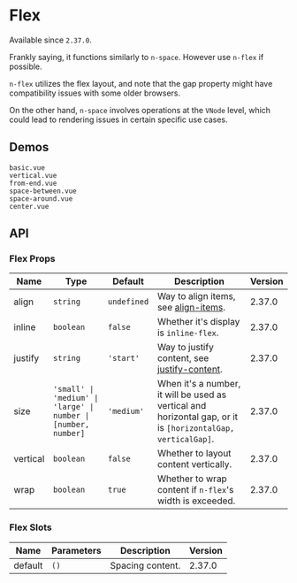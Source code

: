 # Flex

Available since `2.37.0`.

Frankly saying, it functions similarly to `n-space`. However use `n-flex` if possible.

`n-flex` utilizes the flex layout, and note that the gap property might have compatibility issues with some older browsers.

On the other hand, `n-space` involves operations at the `VNode` level, which could lead to rendering issues in certain specific use cases.

## Demos

```demo
basic.vue
vertical.vue
from-end.vue
space-between.vue
space-around.vue
center.vue
```

## API

### Flex Props

| Name | Type | Default | Description | Version |
| --- | --- | --- | --- | --- |
| align | `string` | `undefined` | Way to align items, see [align-items](https://developer.mozilla.org/zh-CN/docs/Web/CSS/align-items). | 2.37.0 |
| inline | `boolean` | `false` | Whether it's display is `inline-flex`. | 2.37.0 |
| justify | `string` | `'start'` | Way to justify content, see [justify-content](https://developer.mozilla.org/zh-CN/docs/Web/CSS/justify-content). | 2.37.0 |
| size | `'small' \| 'medium' \| 'large' \| number \| [number, number]` | `'medium'` | When it's a number, it will be used as vertical and horizontal gap, or it is `[horizontalGap, verticalGap]`. | 2.37.0 |
| vertical | `boolean` | `false` | Whether to layout content vertically. | 2.37.0 |
| wrap | `boolean` | `true` | Whether to wrap content if `n-flex`'s width is exceeded. | 2.37.0 |

### Flex Slots

| Name    | Parameters | Description      | Version |
| ------- | ---------- | ---------------- | ------- |
| default | `()`       | Spacing content. | 2.37.0  |
